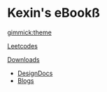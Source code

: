 <!--
  -- Name of your wiki
  -- Do NOT remove the leading `#` character.
  -->


# Kexin's eBookß


<!--
  -- Default theme
  -- (Read: http://dynalon.github.io/mdwiki/#!customizing.md#Theme_chooser)
  -->

[gimmick:theme](flatly)


<!--
  -- Navigation
  -- (Read: http://dynalon.github.io/mdwiki/#!quickstart.md#Adding_a_navigation)
  -->

[Leetcodes](pages/leetcodes.md)

[Downloads]()

  * [DesignDocs](pages/designdocs.md)
  * [Blogs](pages/blogs.md)



<!--
  -- Change the Language
  -- Could be useful when there's more than one language wiki.
  -->

<!--
[Change the Language]()

  * [English (United States)](/en_US/)
  * [English (United Kingdom)](/en_GB/)
  * [Italian](/it/)
-->

<!--
  -- Let the user choose a theme
  -- (Read: http://dynalon.github.io/mdwiki/#!quickstart.md#Adding_a_navigation)
  -->

<!-- 
[gimmick:themechooser](Choose theme) -->
